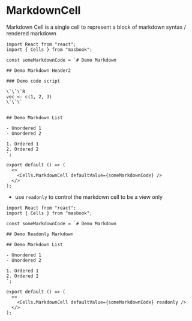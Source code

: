 # MarkdownCell

Markdown Cell is a single cell to represent a block of markdown syntax / rendered markdown

```tsx
import React from "react";
import { Cells } from "masbook";

const someMarkdownCode = `# Demo Markdown

## Demo Markdown Header2

### Demo code script

\`\`\`R
vec <- c(1, 2, 3)
\`\`\`


## Demo Markdown List

- Unordered 1
- Unordered 2

1. Ordered 1
2. Ordered 2
`;

export default () => (
  <>
    <Cells.MarkdownCell defaultValue={someMarkdownCode} />
  </>
);
```

- use `readonly` to control the markdown cell to be a view only

```tsx
import React from "react";
import { Cells } from "masbook";

const someMarkdownCode = `# Demo Markdown

## Demo Readonly Markdown

## Demo Markdown List

- Unordered 1
- Unordered 2

1. Ordered 1
2. Ordered 2
`;

export default () => (
  <>
    <Cells.MarkdownCell defaultValue={someMarkdownCode} readonly />
  </>
);
```
